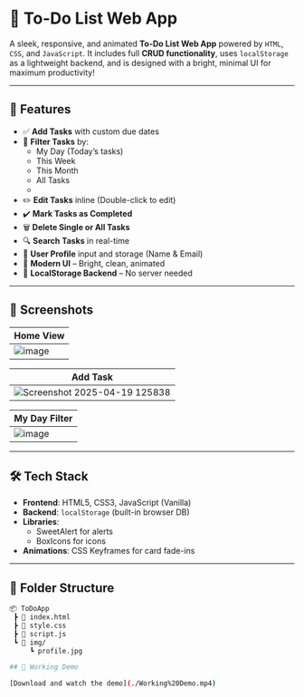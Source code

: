 # 📝 To-Do List Web App

A sleek, responsive, and animated **To-Do List Web App** powered by `HTML`, `CSS`, and `JavaScript`. It includes full **CRUD functionality**, uses `localStorage` as a lightweight backend, and is designed with a bright, minimal UI for maximum productivity!

---

## 🚀 Features

- ✅ **Add Tasks** with custom due dates
- 📅 **Filter Tasks** by:
  - My Day (Today’s tasks)
  - This Week
  - This Month
  - All Tasks
  - 
- ✏️ **Edit Tasks** inline (Double-click to edit)
- ✔️ **Mark Tasks as Completed**
- 🗑️ **Delete Single or All Tasks**
- 🔍 **Search Tasks** in real-time
- 👤 **User Profile** input and storage (Name & Email)
- 🎨 **Modern UI** – Bright, clean, animated
- 💾 **LocalStorage Backend** – No server needed

---

## 📸 Screenshots

| Home View | 
|----------|
| ![image](https://github.com/user-attachments/assets/dca40348-5a1c-4ba5-bbae-94ef785a2861)|

| Add Task | 
|----------|
| ![Screenshot 2025-04-19 125838](https://github.com/user-attachments/assets/fde77c3c-eafd-4f56-af60-c74699089eda) | 

| My Day Filter |
|----------|
| ![image](https://github.com/user-attachments/assets/1f133495-d0ac-4c6f-9862-f5d7864916e4) |


---

## 🛠️ Tech Stack

- **Frontend**: HTML5, CSS3, JavaScript (Vanilla)
- **Backend**: `localStorage` (built-in browser DB)
- **Libraries**: 
  - SweetAlert for alerts
  - BoxIcons for icons
- **Animations**: CSS Keyframes for card fade-ins

---

## 📁 Folder Structure

```bash
📦 ToDoApp
 ┣ 📄 index.html
 ┣ 📄 style.css
 ┣ 📄 script.js
 ┗ 📁 img/
     ┗ profile.jpg

## 🎥 Working Demo

[Download and watch the demo](./Working%20Demo.mp4)



